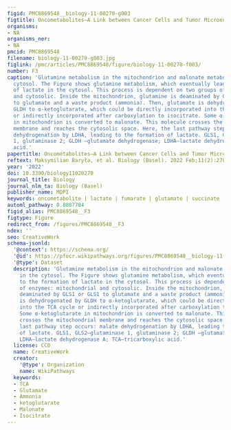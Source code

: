 ```yaml
---
figid: PMC8869548__biology-11-00270-g003
figtitle: Oncometabolites—A Link between Cancer Cells and Tumor Microenvironment
organisms:
- NA
organisms_ner:
- NA
pmcid: PMC8869548
filename: biology-11-00270-g003.jpg
figlink: /pmc/articles/PMC8869548/figure/biology-11-00270-f003/
number: F3
caption: 'Glutamine metabolism in the mitochondrion and malonate metabolism in the
  cytosol. The Figure shows glutamine metabolism, which eventually leads to the formation
  of lactate in the cytosol. This process is dependent on two groups of enzymes: mitochondrial
  and cytosolic. Inside the mitochondrion, glutamine is deaminated by GLS1 or GLS1
  to glutamate and a waste product (ammonia). Then, glutamate is dehydrogenated by
  GLDH to α-ketoglutarate, which could be directly incorporated into the TCA cycle
  or indirectly incorporated after carboxylation to isocitrate. Some α-ketoglutarate
  in mitochondrion is converted to malonate. This molecule crosses the mitochondrial
  membrane and reaches the cytosolic space. Here, the last pathway step occurs: malate
  dehydrogenation by LDHA, leading to the formation of lactate. GLS1, GLS2—glutaminase
  1, glutaminase 2; GLDH —glutamate dehydrogenase; LDHA—lactate dehydrogenase A; TCA—tricarboxylic
  acid.'
papertitle: Oncometabolites—A Link between Cancer Cells and Tumor Microenvironment.
reftext: Maksymilian Baryła, et al. Biology (Basel). 2022 Feb;11(2):270.
year: '2022'
doi: 10.3390/biology11020270
journal_title: Biology
journal_nlm_ta: Biology (Basel)
publisher_name: MDPI
keywords: oncometabolite | lactate | fumarate | glutamate | succinate
automl_pathway: 0.8807784
figid_alias: PMC8869548__F3
figtype: Figure
redirect_from: /figures/PMC8869548__F3
ndex: ''
seo: CreativeWork
schema-jsonld:
  '@context': https://schema.org/
  '@id': https://pfocr.wikipathways.org/figures/PMC8869548__biology-11-00270-g003.html
  '@type': Dataset
  description: 'Glutamine metabolism in the mitochondrion and malonate metabolism
    in the cytosol. The Figure shows glutamine metabolism, which eventually leads
    to the formation of lactate in the cytosol. This process is dependent on two groups
    of enzymes: mitochondrial and cytosolic. Inside the mitochondrion, glutamine is
    deaminated by GLS1 or GLS1 to glutamate and a waste product (ammonia). Then, glutamate
    is dehydrogenated by GLDH to α-ketoglutarate, which could be directly incorporated
    into the TCA cycle or indirectly incorporated after carboxylation to isocitrate.
    Some α-ketoglutarate in mitochondrion is converted to malonate. This molecule
    crosses the mitochondrial membrane and reaches the cytosolic space. Here, the
    last pathway step occurs: malate dehydrogenation by LDHA, leading to the formation
    of lactate. GLS1, GLS2—glutaminase 1, glutaminase 2; GLDH —glutamate dehydrogenase;
    LDHA—lactate dehydrogenase A; TCA—tricarboxylic acid.'
  license: CC0
  name: CreativeWork
  creator:
    '@type': Organization
    name: WikiPathways
  keywords:
  - TCA
  - Glutamate
  - Ammonia
  - ketoglutarate
  - Malonate
  - Isocitrate
---
```

